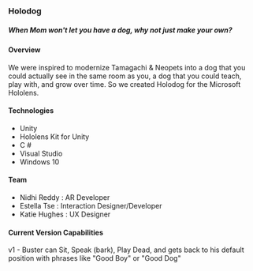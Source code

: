 ### Holodog
##### When Mom won't let you have a dog, why not just make your own?

#### Overview
We were inspired to modernize Tamagachi & Neopets into a dog that you could actually see in the same room as you, a dog that you could teach, play with, and grow over time.  So we created Holodog for the Microsoft Hololens.

#### Technologies
* Unity
* Hololens Kit for Unity
* C #
* Visual Studio
* Windows 10

#### Team

* Nidhi Reddy : AR Developer
* Estella Tse : Interaction Designer/Developer
* Katie Hughes : UX Designer

#### Current Version Capabilities
v1 - Buster can Sit, Speak (bark), Play Dead, and gets back to his default position with phrases like "Good Boy" or "Good Dog"
